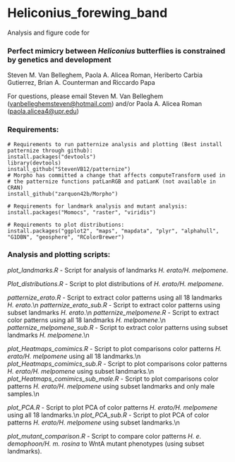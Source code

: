 # Heliconius_forewing_band

Analysis and figure code for


### Perfect mimicry between <i>Heliconius</i> butterflies is constrained by genetics and development

Steven M. Van Belleghem, Paola A. Alicea Roman, Heriberto Carbia Gutierrez, Brian A. Counterman and Riccardo Papa

For questions, please email Steven M. Van Belleghem (vanbelleghemsteven@hotmail.com) and/or Paola A. Alicea Roman (paola.alicea4@upr.edu)


### Requirements:
````
# Requirements to run patternize analysis and plotting (Best install patternize through github):
install.packages("devtools")
library(devtools)
install_github("StevenVB12/patternize")
# Morpho has committed a change that affects computeTransform used in
# the patternize functions patLanRGB and patLanK (not available in CRAN)
install_github("zarquon42b/Morpho")

# Requirements for landmark analysis and mutant analysis:
install.packages("Momocs", "raster", "viridis")

# Requirements to plot distributions:
install.packages("ggplot2", "maps", "mapdata", "plyr", "alphahull", "G1DBN", "geosphere", "RColorBrewer")
````

### Analysis and plotting scripts:

<i>plot_landmarks.R</i> - Script for analysis of landmarks <i>H. erato/H. melpomene</i>.

<i>Plot_distributions.R</i> - Script to plot distributions of <i>H. erato/H. melpomene</i>.

<i>patternize_erato.R</i> - Script to extract color patterns using all 18 landmarks <i>H. erato</i>.\n
<i>patternize_erato_sub.R</i> - Script to extract color patterns using subset landmarks <i>H. erato</i>.\n
<i>patternize_melpomene.R</i> - Script to extract color patterns using all 18 landmarks <i>H. melpomene</i>.\n
<i>patternize_melpomene_sub.R</i> - Script to extract color patterns using subset landmarks <i>H. melpomene</i>.\n

<i>plot_Heatmaps_comimics.R</i> - Script to plot comparisons color patterns <i>H. erato/H. melpomene</i> using all 18 landmarks.\n
<i>plot_Heatmaps_comimics_sub.R</i> - Script to plot comparisons color patterns <i>H. erato/H. melpomene</i> using subset landmarks.\n
<i>plot_Heatmaps_comimics_sub_male.R</i> - Script to plot comparisons color patterns <i>H. erato/H. melpomene</i> using subset landmarks and only male samples.\n

<i>plot_PCA.R</i> - Script to plot PCA of color patterns <i>H. erato/H. melpomene</i> using all 18 landmarks.\n
<i>plot_PCA_sub.R</i> - Script to plot PCA of color patterns <i>H. erato/H. melpomene</i> using subset landmarks.\n

<i>plot_mutant_comparison.R</i> - Script to compare color patterns <i>H. e. demophoon/H. m. rosina</i> to WntA mutant phenotypes (using subset landmarks).


